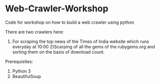 # Web-Crawler-Workshop
Code for workshop on how to build a web crawler using python


There are two crawlers here: 
1) For scraping the top news of the Times of India website which runs everyday at 10:00
2)Scarping of all the gems of the rubygems.org and sorting them on the basis of download count.

Prerequisites:
1) Python 3
2) BeautifulSoup


